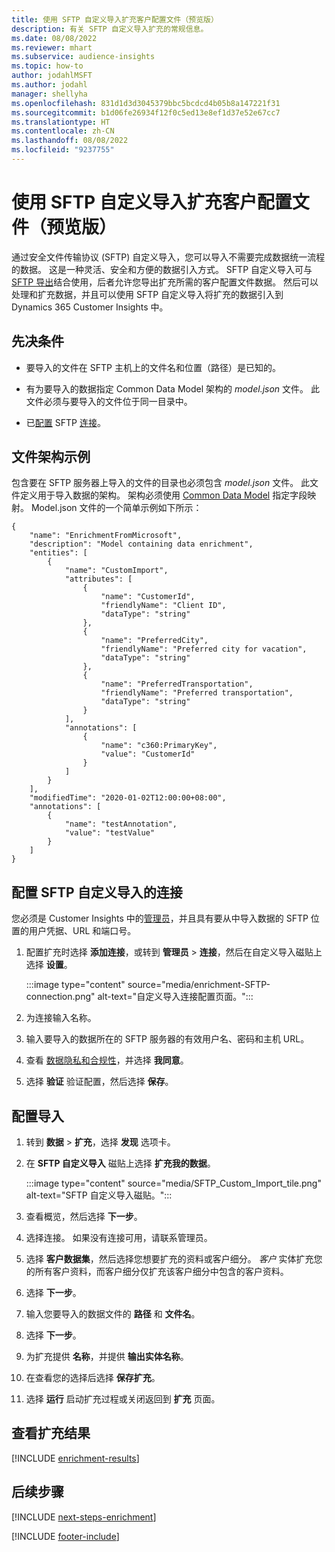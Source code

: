 ```yaml
---
title: 使用 SFTP 自定义导入扩充客户配置文件（预览版）
description: 有关 SFTP 自定义导入扩充的常规信息。
ms.date: 08/08/2022
ms.reviewer: mhart
ms.subservice: audience-insights
ms.topic: how-to
author: jodahlMSFT
ms.author: jodahl
manager: shellyha
ms.openlocfilehash: 831d1d3d3045379bbc5bcdcd4b05b8a147221f31
ms.sourcegitcommit: b1d06fe26934f12f0c5ed13e8ef1d37e52e67cc7
ms.translationtype: HT
ms.contentlocale: zh-CN
ms.lasthandoff: 08/08/2022
ms.locfileid: "9237755"
---
```

# <a name="enrich-customer-profiles-with-sftp-custom-import-preview"></a>使用 SFTP 自定义导入扩充客户配置文件（预览版）

通过安全文件传输协议 (SFTP) 自定义导入，您可以导入不需要完成数据统一流程的数据。 这是一种灵活、安全和方便的数据引入方式。 SFTP 自定义导入可与 [SFTP 导出](export-sftp.md)结合使用，后者允许您导出扩充所需的客户配置文件数据。 然后可以处理和扩充数据，并且可以使用 SFTP 自定义导入将扩充的数据引入到 Dynamics 365 Customer Insights 中。

## <a name="prerequisites"></a>先决条件

- 要导入的文件在 SFTP 主机上的文件名和位置（路径）是已知的。

- 有为要导入的数据指定 Common Data Model 架构的 *model.json* 文件。 此文件必须与要导入的文件位于同一目录中。

- 已[配置](#configure-the-connection-for-sftp-custom-import) SFTP [连接](connections.md)。

## <a name="file-schema-example"></a>文件架构示例

包含要在 SFTP 服务器上导入的文件的目录也必须包含 *model.json* 文件。 此文件定义用于导入数据的架构。 架构必须使用 [Common Data Model](/common-data-model/) 指定字段映射。 Model.json 文件的一个简单示例如下所示：

```
{
    "name": "EnrichmentFromMicrosoft",
    "description": "Model containing data enrichment",
    "entities": [
        {
            "name": "CustomImport",
            "attributes": [
                {
                    "name": "CustomerId",
                    "friendlyName": "Client ID",
                    "dataType": "string"
                },
                {
                    "name": "PreferredCity",
                    "friendlyName": "Preferred city for vacation",
                    "dataType": "string"
                },
                {
                    "name": "PreferredTransportation",
                    "friendlyName": "Preferred transportation",
                    "dataType": "string"
                }
            ],
            "annotations": [
                {
                    "name": "c360:PrimaryKey",
                    "value": "CustomerId"
                }
            ]
        }
    ],
    "modifiedTime": "2020-01-02T12:00:00+08:00",
    "annotations": [
        {
            "name": "testAnnotation",
            "value": "testValue"
        }
    ]
}
```

## <a name="configure-the-connection-for-sftp-custom-import"></a>配置 SFTP 自定义导入的连接

您必须是 Customer Insights 中的[管理员](permissions.md#admin)，并且具有要从中导入数据的 SFTP 位置的用户凭据、URL 和端口号。

1. 配置扩充时选择 **添加连接**，或转到 **管理员** > **连接**，然后在自定义导入磁贴上选择 **设置**。

   :::image type="content" source="media/enrichment-SFTP-connection.png" alt-text="自定义导入连接配置页面。":::

1. 为连接输入名称。

1. 输入要导入的数据所在的 SFTP 服务器的有效用户名、密码和主机 URL。

1. 查看 [数据隐私和合规性](connections.md#data-privacy-and-compliance)，并选择 **我同意**。

1. 选择 **验证** 验证配置，然后选择 **保存**。

## <a name="configure-the-import"></a>配置导入

1. 转到 **数据** > **扩充**，选择 **发现** 选项卡。

1. 在 **SFTP 自定义导入** 磁贴上选择 **扩充我的数据**。

   :::image type="content" source="media/SFTP_Custom_Import_tile.png" alt-text="SFTP 自定义导入磁贴。":::

1. 查看概览，然后选择 **下一步**。

1. 选择连接。 如果没有连接可用，请联系管理员。

1. 选择 **客户数据集**，然后选择您想要扩充的资料或客户细分。 *客户* 实体扩充您的所有客户资料，而客户细分仅扩充该客户细分中包含的客户资料。

1. 选择 **下一步**。

1. 输入您要导入的数据文件的 **路径** 和 **文件名**。

1. 选择 **下一步**。

1. 为扩充提供 **名称**，并提供 **输出实体名称**。

1. 在查看您的选择后选择 **保存扩充**。

1. 选择 **运行** 启动扩充过程或关闭返回到 **扩充** 页面。

## <a name="view-enrichment-results"></a>查看扩充结果

[!INCLUDE [enrichment-results](includes/enrichment-results.md)]

## <a name="next-steps"></a>后续步骤

[!INCLUDE [next-steps-enrichment](includes/next-steps-enrichment.md)]

[!INCLUDE [footer-include](includes/footer-banner.md)]
